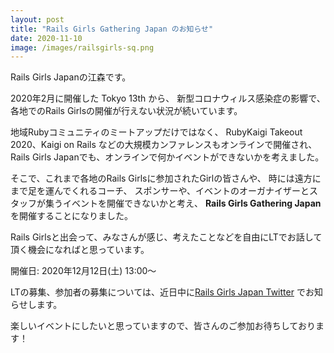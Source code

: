 ```yaml
---
layout: post
title: "Rails Girls Gathering Japan のお知らせ"
date: 2020-11-10
image: /images/railsgirls-sq.png
---
```

Rails Girls Japanの江森です。

2020年2月に開催した Tokyo 13th から、
新型コロナウィルス感染症の影響で、各地でのRails Girlsの開催が行えない状況が続いています。

地域Rubyコミュニティのミートアップだけではなく、
RubyKaigi Takeout 2020、Kaigi on Rails などの大規模カンファレンスもオンラインで開催され、
Rails Girls Japanでも、オンラインで何かイベントができないかを考えました。

そこで、これまで各地のRails Girlsに参加されたGirlの皆さんや、
時には遠方にまで足を運んでくれるコーチ、 
スポンサーや、イベントのオーガナイザーとスタッフが集うイベントを開催できないかと考え、
**Rails Girls Gathering Japan** を開催することになりました。

Rails Girlsと出会って、みなさんが感じ、考えたことなどを自由にLTでお話して頂く機会になればと思っています。

開催日: 2020年12月12日(土) 13:00〜

LTの募集、参加者の募集については、近日中に[Rails Girls Japan Twitter](https://twitter.com/railsgirlsjapan) でお知らせします。

楽しいイベントにしたいと思っていますので、皆さんのご参加お待ちしております！
